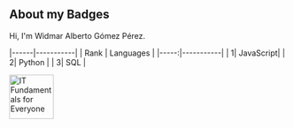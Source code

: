 ## About my Badges

Hi, I'm Widmar Alberto Gómez Pérez. 

|------|-----------|
| Rank | Languages |
|-----:|-----------|
|     1| JavaScript|
|     2| Python    |
|     3| SQL       |


<!--START_SECTION:badges-->
<a href="https://www.credly.com/badges/d3aadbf1-d1b0-4327-905b-bc00d4ba327f" title="IT Fundamentals for Everyone">
<img src="https://images.credly.com/size/110x110/images/fc6524f8-3059-4bad-9c9a-cd0aece8fdc7/image.png" alt="IT Fundamentals for Everyone" width="80" height="80">
</a>
<!--END_SECTION:badges-->
